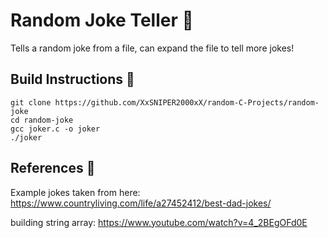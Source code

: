 # Random Joke Teller 🤡

Tells a random joke from a file, can expand the file to tell more jokes!

## Build Instructions 🧱

```
git clone https://github.com/XxSNIPER2000xX/random-C-Projects/random-joke
cd random-joke
gcc joker.c -o joker
./joker
```

## References 🧐

Example jokes taken from here: https://www.countryliving.com/life/a27452412/best-dad-jokes/

building string array: https://www.youtube.com/watch?v=4_2BEgOFd0E
